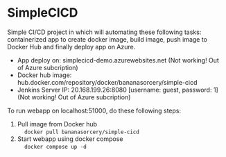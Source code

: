 # SimpleCICD
Simple CI/CD project in which will automating these following tasks: containerized app to create docker image, build image, push image to Docker Hub and finally deploy app on Azure.

- App deploy on: simplecicd-demo.azurewebsites.net (Not working! Out of Azure subcription)
- Docker hub image: hub.docker.com/repository/docker/bananasorcery/simple-cicd
- Jenkins Server IP: 20.168.199.26:8080 [username: guest, password: 1] (Not working! Out of Azure subcription)

To run webapp on localhost:51000, do these following steps:
1. Pull image from Docker hub  
&nbsp;&nbsp;&nbsp;&nbsp;`docker pull bananasorcery/simple-cicd`
3. Start webapp using docker compose  
&nbsp;&nbsp;&nbsp;&nbsp;`docker compose up -d`
